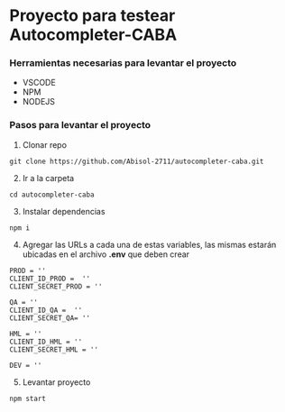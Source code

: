 # Proyecto para testear Autocompleter-CABA

### Herramientas necesarias para levantar el proyecto

- VSCODE
- NPM
- NODEJS

### Pasos para levantar el proyecto

1. Clonar repo

```
git clone https://github.com/Abisol-2711/autocompleter-caba.git
```

2. Ir a la carpeta

```
cd autocompleter-caba
```

3. Instalar dependencias

```
npm i
```

4. Agregar las URLs a cada una de estas variables, las mismas estarán ubicadas en el archivo **.env** que deben crear

```
PROD = ''
CLIENT_ID_PROD =  ''
CLIENT_SECRET_PROD = ''
 
QA = ''
CLIENT_ID_QA =  ''
CLIENT_SECRET_QA= ''
 
HML = ''
CLIENT_ID_HML = '' 
CLIENT_SECRET_HML = ''
 
DEV = ''
```

5. Levantar proyecto

```
npm start
```
